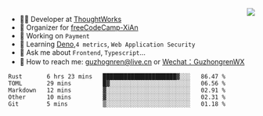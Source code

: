 <img align="right" src="https://github-readme-stats.vercel.app/api?username=guzhongren&show_icons=true&icon_color=805AD5&text_color=000&bg_color=ffffff&hide_title=true" />

- 👨‍💻  Developer at [ThoughtWorks](https://thoughtworks.com)
- 🏢 Organizer for [freeCodeCamp-XiAn](https://github.com/orgs/freeCodeCamp-XiAn)
- 🔭 Working on `Payment`
- 🌱 Learning [Deno](https://deno.land/),`4 metrics`,  `Web Application Security`
- 💬 Ask me about `Frontend`, `Typescript`...
- 🔎 How to reach me: [guzhognren@live.cn](guzhognren@live.cn) or [Wechat：GuzhongrenWX]()

<!--START_SECTION:waka-->
```text
Rust       6 hrs 23 mins   █████████████████████▓░░░   86.47 % 
TOML       29 mins         █▓░░░░░░░░░░░░░░░░░░░░░░░   06.56 % 
Markdown   12 mins         ▓░░░░░░░░░░░░░░░░░░░░░░░░   02.91 % 
Other      10 mins         ▓░░░░░░░░░░░░░░░░░░░░░░░░   02.31 % 
Git        5 mins          ▒░░░░░░░░░░░░░░░░░░░░░░░░   01.18 % 
```
<!--END_SECTION:waka-->

